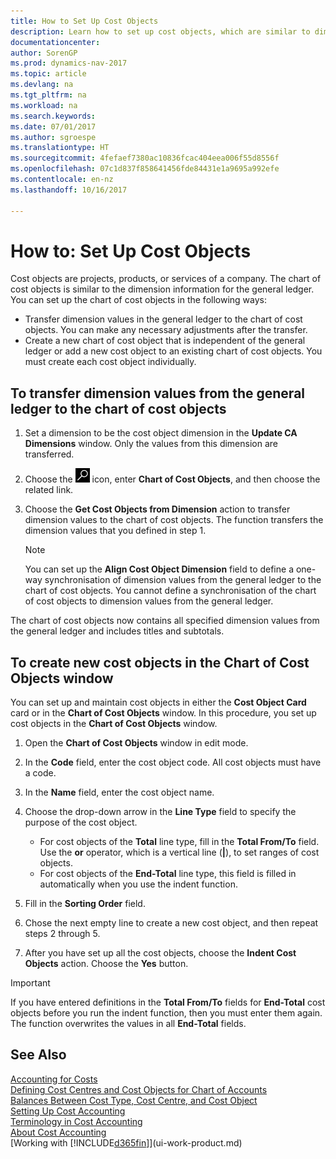 ```yaml
---
title: How to Set Up Cost Objects
description: Learn how to set up cost objects, which are similar to dimensions for the general ledger.
documentationcenter: 
author: SorenGP
ms.prod: dynamics-nav-2017
ms.topic: article
ms.devlang: na
ms.tgt_pltfrm: na
ms.workload: na
ms.search.keywords: 
ms.date: 07/01/2017
ms.author: sgroespe
ms.translationtype: HT
ms.sourcegitcommit: 4fefaef7380ac10836fcac404eea006f55d8556f
ms.openlocfilehash: 07c1d837f858641456fde84431e1a9695a992efe
ms.contentlocale: en-nz
ms.lasthandoff: 10/16/2017

---
```

# <a name="how-to-set-up-cost-objects"></a>How to: Set Up Cost Objects
Cost objects are projects, products, or services of a company. The chart of cost objects is similar to the dimension information for the general ledger. You can set up the chart of cost objects in the following ways:  

* Transfer dimension values in the general ledger to the chart of cost objects. You can make any necessary adjustments after the transfer.  
* Create a new chart of cost object that is independent of the general ledger or add a new cost object to an existing chart of cost objects. You must create each cost object individually.  

## <a name="to-transfer-dimension-values-from-the-general-ledger-to-the-chart-of-cost-objects"></a>To transfer dimension values from the general ledger to the chart of cost objects  
1.  Set a dimension to be the cost object dimension in the **Update CA Dimensions** window. Only the values from this dimension are transferred.  
2.  Choose the ![Search for Page or Report](media/ui-search/search_small.png "Search for Page or Report icon") icon, enter **Chart of Cost Objects**, and then choose the related link.  
3.  Choose the **Get Cost Objects from Dimension** action to transfer dimension values to the chart of cost objects. The function transfers the dimension values that you defined in step 1.  

    > [!NOTE]  
    >  You can set up the **Align Cost Object Dimension**  field to define a one-way synchronisation of dimension values from the general ledger to the chart of cost objects. You cannot define a synchronisation of the chart of cost objects to dimension values from the general ledger.  

The chart of cost objects now contains all specified dimension values from the general ledger and includes titles and subtotals.  

## <a name="to-create-new-cost-objects-in-the-chart-of-cost-objects-window"></a>To create new cost objects in the Chart of Cost Objects window  
You can set up and maintain cost objects in either the **Cost Object Card** card or in the **Chart of Cost Objects** window. In this procedure, you set up cost objects in the **Chart of Cost Objects** window.  

1.  Open the **Chart of Cost Objects** window in edit mode.  
2.  In the **Code** field, enter the cost object code. All cost objects must have a code.  
3.  In the **Name** field, enter the cost object name.  
4.  Choose the drop-down arrow in the **Line Type** field to specify the purpose of the cost object.  

    * For cost objects of the **Total** line type, fill in the **Total From/To** field. Use the **or** operator, which is a vertical line (**&#124;**), to set ranges of cost objects.  
    * For cost objects of the **End-Total** line type, this field is filled in automatically when you use  the indent function.  
5.  Fill in the **Sorting Order** field.  
6.  Chose the next empty line to create a new cost object, and then repeat steps 2 through 5.  
7.  After you have set up all the cost objects, choose the **Indent Cost Objects** action. Choose the **Yes** button.  

> [!IMPORTANT]  
>  If you have entered definitions in the **Total From/To** fields for **End-Total** cost objects before you run the indent function, then you must enter them again. The function overwrites the values in all **End-Total** fields.  

## <a name="see-also"></a>See Also  
[Accounting for Costs](finance-manage-cost-accounting.md)  
[Defining Cost Centres and Cost Objects for Chart of Accounts](finance-defining-cost-centers-and-cost-objects-for-chart-of-accounts.md)   
[Balances Between Cost Type, Cost Centre, and Cost Object](finance-balances-between-cost-type-cost-center-and-cost-object.md)   
[Setting Up Cost Accounting](finance-set-up-cost-accounting.md)   
[Terminology in Cost Accounting](finance-terminology-in-cost-accounting.md)   
[About Cost Accounting](finance-about-cost-accounting.md)  
[Working with [!INCLUDE[d365fin](includes/d365fin_md.md)]](ui-work-product.md)

